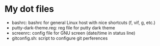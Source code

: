 My dot files
============

- bashrc: bashrc for general Linux host with nice shortcuts (f, vif, g, etc.)
- putty-dark-theme.reg: reg file for putty dark theme
- screenrc: config file for GNU screen (date/time in status line)
- gitconfig.sh: script to configure git perferences
